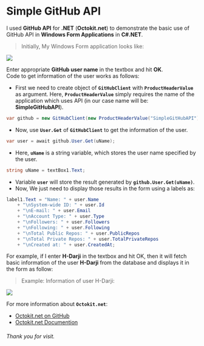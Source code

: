 # Simple GitHub API
I used **GitHub API** for **.NET** (**Octokit.net**) to demonstrate the basic use of GitHub API in **Windows Form Applications** in **C#.NET**.<br>

>Initially, My Windows Form application looks like:

<img src="https://f4e7137fefea07b0fae4c8ffd7320e68e7aa0823-www.googledrive.com/host/0B9svjAuZEeT4YVM3M1hzdGVxUzQ/ga1.jpg">

Enter appropriate **GitHub user name** in the textbox and hit **OK**.<br>
Code to get information of the user works as follows:

- First we need to create object of **`GitHubClient`** with **`ProductHeaderValue`** as argument. Here, **`ProductHeaderValue`** simply requires the name of the application which uses API (in our case name will be: **SimpleGitHubAPI**).
```C#
var github = new GitHubClient(new ProductHeaderValue("SimpleGitHubAPI"));
```
- Now, use **`User.Get`** of **`GitHubClient`** to get the information of the user.
```C#
var user = await github.User.Get(uName);
```
- Here, **`uName`** is a string variable, which stores the user name specified by the user.
```C#
string uName = textBox1.Text;
 ```
- Variable **`user`** will store the result generated by **`github.User.Get(uName)`**.
- Now, We just need to display those results in the form using a labels as:
```C#
label1.Text = "Name: " + user.Name
    + "\nSystem-wide ID: " + user.Id
    + "\nE-mail: " + user.Email
    + "\nAccount Type: " + user.Type
    + "\nFollowers: " + user.Followers
    + "\nFollowing: " + user.Following
    + "\nTotal Public Repos: " + user.PublicRepos
    + "\nTotal Private Repos: " + user.TotalPrivateRepos
    + "\nCreated at: " + user.CreatedAt;
```

For example, if I enter **H-Darji** in the textbox and hit OK, then it will fetch basic information of the user **H-Darji** from the database and displays it in the form as follow:

>Example: Information of user H-Darji:

<img src="https://f4e7137fefea07b0fae4c8ffd7320e68e7aa0823-www.googledrive.com/host/0B9svjAuZEeT4YVM3M1hzdGVxUzQ/ga3.jpg">

For more information about **`Octokit.net`**:
- <a href="https://github.com/octokit/octokit.net">Octokit.net on GitHub</a>
- <a href="http://octokitnet.readthedocs.io/en/latest/">Octokit.net Documention</a>

###### Thank you for visit.
